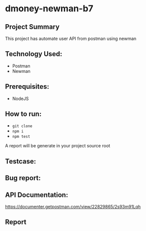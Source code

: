 # dmoney-newman-b7

## Project Summary
This project has automate user API from postman using newman

## Technology Used:
- Postman
- Newman

## Prerequisites:
- NodeJS

## How to run:
- ``` git clone ```
- ``` npm i ```
- ``` npm test ```

A report will be generate in your project source root

## Testcase:
<link>

## Bug report:
<link>

## API Documentation: 
https://documenter.getpostman.com/view/22829865/2s93m91Lqh

## Report
